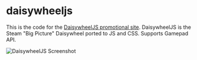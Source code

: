 daisywheeljs
============

This is the code for the [DaisywheelJS promotional site](http://daisywheeljs.org). DaisywheelJS is the Steam "Big Picture" Daisywheel ported to JS and CSS. Supports Gamepad API.

![DaisywheelJS Screenshot](http://imgur.com/087i4Rp.png)